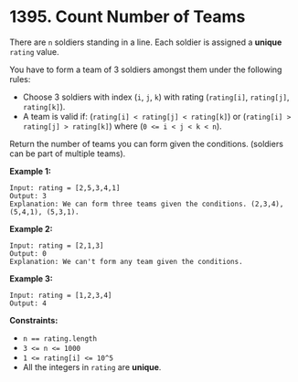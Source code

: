 # 1395. Count Number of Teams

There are `n` soldiers standing in a line. Each soldier is assigned a **unique** `rating` value.

You have to form a team of 3 soldiers amongst them under the following rules:

- Choose 3 soldiers with index (`i`, `j`, `k`) with rating (`rating[i]`, `rating[j]`, `rating[k]`).
- A team is valid if: (`rating[i] < rating[j] < rating[k]`) or (`rating[i] > rating[j] > rating[k]`) where (`0 <= i < j < k < n`).

Return the number of teams you can form given the conditions. (soldiers can be part of multiple teams).

**Example 1:**

```()
Input: rating = [2,5,3,4,1]
Output: 3
Explanation: We can form three teams given the conditions. (2,3,4), (5,4,1), (5,3,1). 
```

**Example 2:**

```()
Input: rating = [2,1,3]
Output: 0
Explanation: We can't form any team given the conditions.
```

**Example 3:**

```()
Input: rating = [1,2,3,4]
Output: 4
```

**Constraints:**

- `n == rating.length`
- `3 <= n <= 1000`
- `1 <= rating[i] <= 10^5`
- All the integers in `rating` are **unique**.
